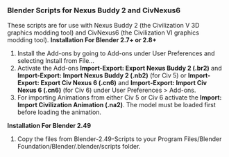 ### Blender Scripts for Nexus Buddy 2 and CivNexus6

These scripts are for use with Nexus Buddy 2 (the Civilization V 3D graphics modding tool) and CivNexus6 (the Civilization VI graphics modding tool).
**Installation For Blender 2.7+ or 2.8+**

1. Install the Add-ons by going to Add-ons under User Preferences and selecting Install from File...
2. Activate the Add-ons **Import-Export: Export Nexus Buddy 2 (.br2)** and  **Import-Export: Import Nexus Buddy 2 (.nb2)** (for Civ 5) or **Import-Export: Export Civ Nexus 6 (.cn6)** and  **Import-Export: Import Civ Nexus 6 (.cn6)** (for Civ 6) under User Preferences > Add-ons. 
3. For importing Animations from either Civ 5 or Civ 6 activate the **Import: Import Civilization Animation (.na2)**. The model must be loaded first before loading the animation.

**Installation For Blender 2.49**

1. Copy the files from Blender-2.49-Scripts to your Program Files/Blender Foundation/Blender/.blender/scripts folder.
